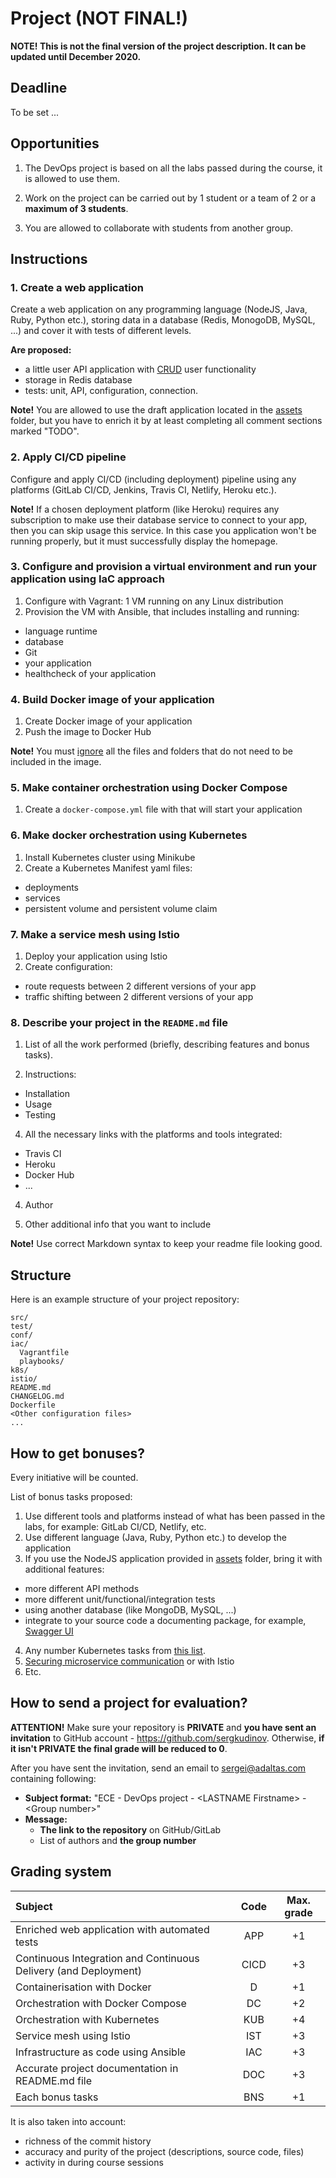 # Project (NOT FINAL!)

**NOTE! This is not the final version of the project description. It can be updated until December 2020.**

## Deadline

To be set ...

## Opportunities

1. The DevOps project is based on all the labs passed during the course, it is allowed to use them.

2. Work on the project can be carried out by 1 student or a team of 2 or a **maximum of 3 students**.

3. You are allowed to collaborate with students from another group.

## Instructions

### 1. Create a web application

Create a web application on any programming language (NodeJS, Java, Ruby, Python etc.), storing data in a database (Redis, MonogoDB, MySQL, ...) and cover it with tests of different levels.

**Are proposed:**

- a little user API application with [CRUD](https://en.wikipedia.org/wiki/Create,_read,_update_and_delete) user functionality
- storage in Redis database
- tests: unit, API, configuration, connection.

**Note!** You are allowed to use the draft application located in the [assets](assets) folder, but you have to enrich it by at least completing all comment sections marked "TODO".

### 2. Apply CI/CD pipeline 

Configure and apply CI/CD (including deployment) pipeline using any platforms (GitLab CI/CD, Jenkins, Travis CI, Netlify, Heroku etc.).

**Note!** If a chosen deployment platform (like Heroku) requires any subscription to make use their database service to connect to your app, then you can skip usage this service. In this case you application won't be running properly, but it must successfully display the homepage. 

### 3. Configure and provision a virtual environment and run your application using IaC approach

1. Configure with Vagrant: 1 VM running on any Linux distribution 
2. Provision the VM with Ansible, that includes installing and running:
  - language runtime
  - database
  - Git
  - your application
  - healthcheck of your application

### 4. Build Docker image of your application

1. Create Docker image of your application
2. Push the image to Docker Hub

**Note!** You must [ignore](https://docs.docker.com/engine/reference/builder/#dockerignore-file) all the files and folders that do not need to be included in the image.

### 5. Make container orchestration using Docker Compose

1. Create a `docker-compose.yml` file with that will start your application

### 6. Make docker orchestration using Kubernetes

1. Install Kubernetes cluster using Minikube
2. Create a Kubernetes Manifest yaml files:
  - deployments
  - services
  - persistent volume and persistent volume claim

### 7. Make a service mesh using Istio

1. Deploy your application using Istio
2. Create configuration:
  - route requests between 2 different versions of your app
  - traffic shifting between 2 different versions of your app

### 8. Describe your project in the `README.md` file

1. List of all the work performed (briefly, describing features and bonus tasks).

2. Instructions:
  - Installation
  - Usage
  - Testing
  
4. All the necessary links with the platforms and tools integrated:
  - Travis CI
  - Heroku
  - Docker Hub
  - ...
  
4. Author

5. Other additional info that you want to include

**Note!** Use correct Markdown syntax to keep your readme file looking good.

## Structure

Here is an example structure of your project repository:

```
src/
test/
conf/
iac/
  Vagrantfile
  playbooks/
k8s/
istio/
README.md
CHANGELOG.md
Dockerfile
<Other configuration files>
...
```

## How to get bonuses?

Every initiative will be counted. 

List of bonus tasks proposed:

1. Use different tools and platforms instead of what has been passed in the labs, for example: GitLab CI/CD, Netlify, etc.
2. Use different language (Java, Ruby, Python etc.) to develop the application
3. If you use the NodeJS application provided in [assets](assets) folder, bring it with additional features:
  - more different API methods
  - more different unit/functional/integration tests
  - using another database (like MongoDB, MySQL, ...)
  - integrate to your source code a documenting package, for example, [Swagger UI](https://www.npmjs.com/package/express-swagger-generator)
4. Any number Kubernetes tasks from [this list](https://kubernetes.io/docs/tasks/). 
5. [Securing microservice communication](https://istio.io/latest/docs/tasks/security/) or with Istio 
6. Etc. 

## How to send a project for evaluation?

**ATTENTION!** Make sure your repository is **PRIVATE** and **you have sent an invitation** to GitHub account - https://github.com/sergkudinov. Otherwise, **if it isn't PRIVATE the final grade will be reduced to 0**.

After you have sent the invitation, send an email to [sergei@adaltas.com](mailto:sergei@adaltas.com) containing following:

  - **Subject format:** "ECE - DevOps project - \<LASTNAME Firstname\> - \<Group number\>"
  - **Message:**
    - **The link to the repository** on GitHub/GitLab
    - List of authors and **the group number**

## Grading system

| Subject                                                         |   Code    | Max. grade|
|:----------------------------------------------------------------|:---------:|:---------:|
| Enriched web application with automated tests                   |   APP     |    +1     |
| Continuous Integration and Continuous Delivery (and Deployment) |   CICD    |    +3     |
| Containerisation with Docker                                    |   D       |    +1     |
| Orchestration with Docker Compose                               |   DC      |    +2     |
| Orchestration with Kubernetes	                                  |   KUB     |    +4     |
| Service mesh using Istio                                        |   IST     |    +3     |
| Infrastructure as code using Ansible                            |   IAC     |    +3     |
| Accurate project documentation in README.md file                |   DOC     |    +3     |
| Each bonus tasks                                                |   BNS     |    +1     |

It is also taken into account:

- richness of the commit history
- accuracy and purity of the project (descriptions, source code, files)
- activity in during course sessions
